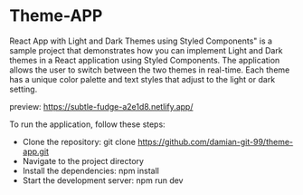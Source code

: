 # Theme-APP

React App with Light and Dark Themes using Styled Components" is a sample project that demonstrates how you can implement Light and Dark themes in a React application using Styled Components. The application allows the user to switch between the two themes in real-time. Each theme has a unique color palette and text styles that adjust to the light or dark setting.

preview: https://subtle-fudge-a2e1d8.netlify.app/

To run the application, follow these steps:

- Clone the repository: git clone https://github.com/damian-git-99/theme-app.git
- Navigate to the project directory
- Install the dependencies: npm install
- Start the development server: npm run dev

